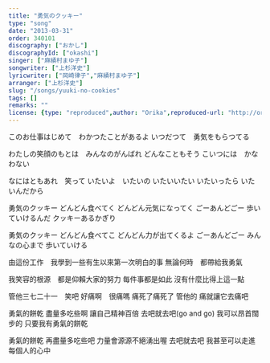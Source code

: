 ```yaml
---
title: "勇気のクッキー"
type: "song"
date: "2013-03-31"
order: 340101
discography: ["おかし"]
discographyId: ["okashi"]
singer: ["麻績村まゆ子"]
songwriter: ["上杉洋史"]
lyricwriter: ["岡崎律子","麻績村まゆ子"]
arranger: ["上杉洋史"]
slug: "/songs/yuuki-no-cookies"
tags: []
remarks: ""
license: {type: "reproduced",author: "Orika",reproduced-url: "http://orikamushi.myweb.hinet.net",reproduced-website: "織歌蟲"}
---
```


このお仕事はじめて　わかつたことがあるよ 
いつだつて　勇気をもらつてる 

わたしの笑顔のもとは　みんなのがんばれ 
どんなこともそう 
こいつには　かなわない 

なにはともあれ　笑って 
いたいよ　いたいの 
いたいいたい 
いたいったら 
いたいんだから 

勇気のクッキー 
どんどん食べてく 
どんどん元気になってく 
ごーあんどごー 
歩いていけるんだ 
クッキーあるかぎり 

勇気のクッキー 
どんどん食べてこ 
どんどん力が出てくるよ 
ごーあんどごー 
みんなの心まで 
歩いていける 

<!-- 翻译 -->

由這份工作　我學到一些有生以來第一次明白的事
無論何時　都帶給我勇氣

我笑容的根源　都是仰賴大家的努力
每件事都是如此
沒有什麼比得上這一點

管他三七二十一　笑吧
好痛啊　很痛嗎
痛死了痛死了
管他的
痛就讓它去痛吧

勇氣的餅乾
盡量多吃些啊
讓自己精神百倍
去吧就去吧(go and go)
我可以昂首闊步的
只要我有勇氣的餅乾

勇氣的餅乾
再盡量多吃些吧
力量會源源不絕湧出喔
去吧就去吧
我甚至可以走進
每個人的心中
